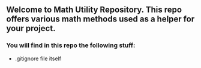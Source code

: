 ## Welcome to Math Utility Repository. This repo offers various math methods used as a helper for your project.
### You will find in this repo the following stuff:
* .gitignore file itself
